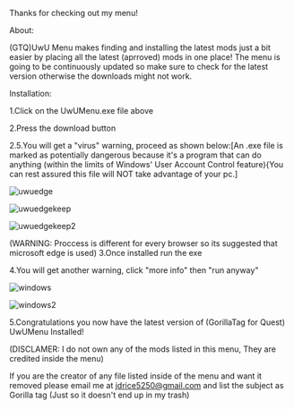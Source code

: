 Thanks for checking out my menu!

About:

(GTQ)UwU Menu makes finding and installing the latest mods just a bit easier by placing all the latest (aprroved) mods in one place!
The menu is going to be continuously updated so make sure to check for the latest version otherwise the downloads might not work.

Installation:

 1.Click on the UwUMenu.exe file above
 
 2.Press the download button
 
 2.5.You will get a "virus" warning, proceed as shown below:[An .exe file is marked as potentially dangerous because it's a program that can do anything (within the limits of Windows' User Account Control feature){You can rest assured this file will NOT take advantage of your pc.]

![uwuedge](https://user-images.githubusercontent.com/48305404/126407336-ed2c7a45-fb9f-4d8e-9def-6e61ca27983b.PNG)

![uwuedgekeep](https://user-images.githubusercontent.com/48305404/126407347-a668066c-7d84-4aa3-bc62-66e19156c714.PNG)

![uwuedgekeep2](https://user-images.githubusercontent.com/48305404/126407360-7ea99acf-66bd-4f02-bb76-8203185af1f9.PNG)

(WARNING: Proccess is different for every browser so its suggested that microsoft edge is used)
 3.Once installed run the exe
 
 4.You will get another warning, click "more info" then "run anyway"
 
![windows](https://user-images.githubusercontent.com/48305404/126403667-ab712525-a4f4-4718-8f5f-63e22157c6b8.PNG)
 
![windows2](https://user-images.githubusercontent.com/48305404/126403931-4bbefd61-1488-40a7-a373-5e013699699d.PNG)
 
 5.Congratulations you now have the latest version of (GorillaTag for Quest) UwUMenu Installed!

(DISCLAMER: I do not own any of the mods listed in this menu, They are credited inside the menu)

If you are the creator of any file listed inside of the menu and want it removed please email me at jdrice5250@gmail.com and list the subject as Gorilla tag (Just so it doesn't end up in my trash)
 
